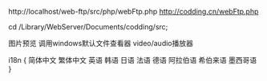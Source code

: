 http://localhost/web-ftp/src/php/webFtp.php
http://codding.cn/webFtp.php

cd /Library/WebServer/Documents/codding/src;


<!-- 复制
剪切
粘贴
删除 -->
<!-- 粘贴截图 -->
<!-- 新建文件夹 -->
<!-- 右键上传文件
右键上传文件夹 -->
<!-- 代码编辑器 -->
图片预览
调用windows默认文件查看器
video/audio播放器

i18n
{
  简体中文
  繁体中文
  英语
  韩语
  日语
  法语
  德语
  阿拉伯语
  希伯来语
  墨西哥语
}